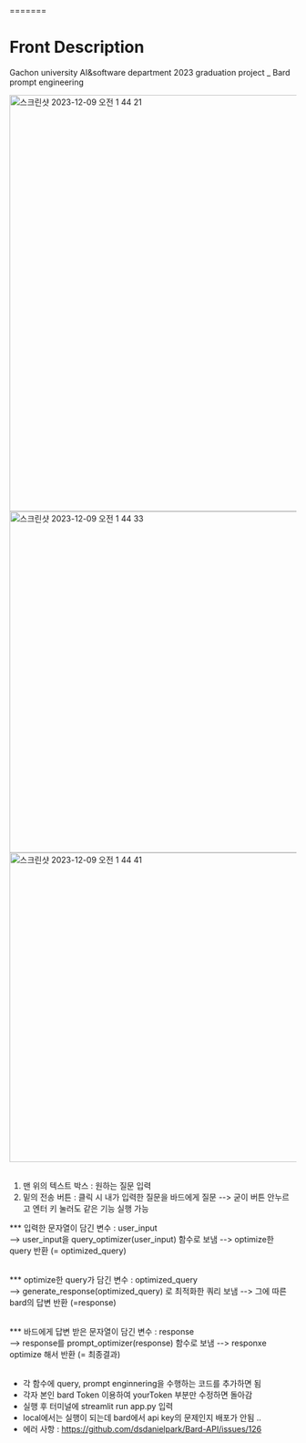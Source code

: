 
=======
# Front Description
Gachon university AI&amp;software department 2023 graduation project _ Bard prompt engineering

<img width="731" alt="스크린샷 2023-12-09 오전 1 44 21" src="https://github.com/baeksh0330/2023graduationProject_BardpromptEngineering/assets/94830364/2a197b8c-94d3-4617-a6b5-ea919951aa5a"></br>
<img width="599" alt="스크린샷 2023-12-09 오전 1 44 33" src="https://github.com/baeksh0330/2023graduationProject_BardpromptEngineering/assets/94830364/1219767b-8aec-4412-b811-d7e11ff71c35"></br>
<img width="543" alt="스크린샷 2023-12-09 오전 1 44 41" src="https://github.com/baeksh0330/2023graduationProject_BardpromptEngineering/assets/94830364/759a2711-a481-4fa0-bf5d-c8b44ad65040"></br></br>



1. 맨 위의 텍스트 박스 : 원하는 질문 입력
2. 밑의 전송 버튼 : 클릭 시 내가 입력한 질문을 바드에게 질문 --> 굳이 버튼 안누르고 엔터 키 눌러도 같은 기능 실행 가능

*** 입력한 문자열이 담긴 변수 : user_input </br>
--> user_input을 query_optimizer(user_input) 함수로 보냄 --> optimize한 query 반환 (= optimized_query) </br></br>

*** optimize한 query가 담긴 변수 : optimized_query </br>
--> generate_response(optimized_query) 로 최적화한 쿼리 보냄 --> 그에 따른 bard의 답변 반환 (=response) </br></br>

*** 바드에게 답변 받은 문자열이 담긴 변수 : response </br>
--> response를 prompt_optimizer(response) 함수로 보냄 --> responxe optimize 해서 반환 (= 최종결과) </br></br>

- 각 함수에 query, prompt enginnering을 수행하는 코드를 추가하면 됨</br>
- 각자 본인 bard Token 이용하여 yourToken 부분만 수정하면 돌아감</br>
- 실행 후 터미널에 streamlit run app.py 입력</br>
- local에서는 실행이 되는데 bard에서 api key의 문제인지 배포가 안됨 ..</br>
- 에러 사항 : https://github.com/dsdanielpark/Bard-API/issues/126</br></br></br>



